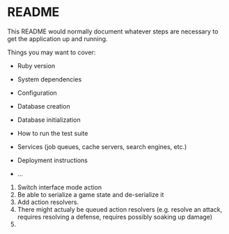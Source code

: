 # README

This README would normally document whatever steps are necessary to get the
application up and running.

Things you may want to cover:

* Ruby version

* System dependencies

* Configuration

* Database creation

* Database initialization

* How to run the test suite

* Services (job queues, cache servers, search engines, etc.)

* Deployment instructions

* ...


1. Switch interface mode action
1. Be able to serialize a game state and de-serialize it
1. Add action resolvers.
1. There might actualy be queued action resolvers (e.g. resolve an attack, requires resolving a defense, requires possibly soaking up damage)
1.
